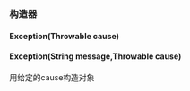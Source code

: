 ### 构造器
#### Exception(Throwable cause)
#### Exception(String message,Throwable cause)
用给定的cause构造对象